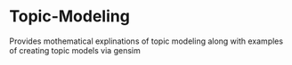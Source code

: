 # Topic-Modeling
Provides mothematical explinations of topic modeling along with examples of creating topic models via gensim
